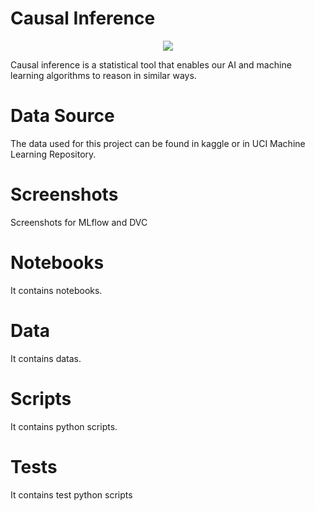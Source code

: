 # Causal Inference

<p align="center">
    <img src="https://www.sciencedirect.com/science/article/pii/S2095809919305235">
</p>

Causal inference is a statistical tool that enables our AI and machine learning algorithms to reason in similar ways.

# Data Source

The data used for this project can be found in kaggle or in UCI Machine Learning Repository.

# Screenshots

Screenshots for MLflow and DVC

# Notebooks

It contains notebooks.

# Data

It contains datas.

# Scripts

It contains python scripts.

# Tests

It contains test python scripts

